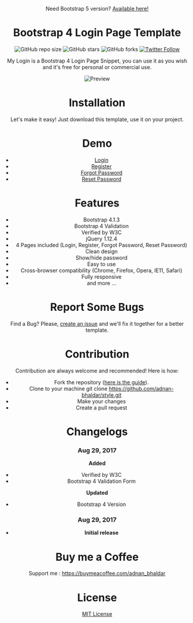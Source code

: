 
<div align="center">

Need Bootstrap 5 version? [Available here!](https://github.com/adnan-bhaldar/bootstrap-5-login-page/)

# Bootstrap 4 Login Page Template

  
  ![GitHub repo size](https://img.shields.io/github/repo-size/adnan-bhaldar/Organic-Ecommerce)
  ![GitHub stars](https://img.shields.io/github/stars/adnan-bhaldar/Organic-Ecommerce?style=social)
  ![GitHub forks](https://img.shields.io/github/forks/adnan-bhaldar/Organic-Ecommerce?style=social)
[![Twitter Follow](https://img.shields.io/twitter/follow/Adnan__Bhaldar_?style=social)](https://twitter.com/intent/follow?screen_name=Adnan__Bhaldar)

My Login is a Bootstrap 4 Login Page Snippet, you can use it as you wish and it's free for personal or commercial use.

![Preview](https://image.ibb.co/mqGRKK/image.png)

# Installation
Let's make it easy! Just download this template, use it on your project.

# Demo
- [Login](https://nauvalazhar.github.io/Bootstrap-4-Login-Page/index.html)
- [Register](https://nauvalazhar.github.io/Bootstrap-4-Login-Page/register.html)
- [Forgot Password](https://nauvalazhar.github.io/Bootstrap-4-Login-Page/forgot.html)
- [Reset Password](https://nauvalazhar.github.io/Bootstrap-4-Login-Page/reset.html)

# Features
- Bootstrap 4.1.3
- Bootstrap 4 Validation
- Verified by W3C
- jQuery 1.12.4
- 4 Pages included (Login, Register, Forgot Password, Reset Password)
- Clean design
- Show/hide password
- Easy to use
- Cross-browser compatibility (Chrome, Firefox, Opera, IE11, Safari)
- Fully responsive
- and more ...

# Report Some Bugs
Find a Bug? Please, [create an issue](https://github.com/adnan-bhaldar/style/issues) and we'll fix it together for a better template.

# Contribution
Contribution are always welcome and recommended! Here is how:

- Fork the repository ([here is the guide](https://help.github.com/articles/fork-a-repo)).
- Clone to your machine git clone https://github.com/adnan-bhaldar/style.git
- Make your changes
- Create a pull request

# Changelogs
### Aug 29, 2017
  **Added**
  * Verified by W3C
  * Bootstrap 4 Validation Form

  **Updated**
  * Bootstrap 4 Version

### Aug 29, 2017
  - **Initial release**


# Buy me a Coffee
Support me : https://buymeacoffee.com/adnan_bhaldar

# License
[MIT License](http://opensource.org/licenses/MIT)
